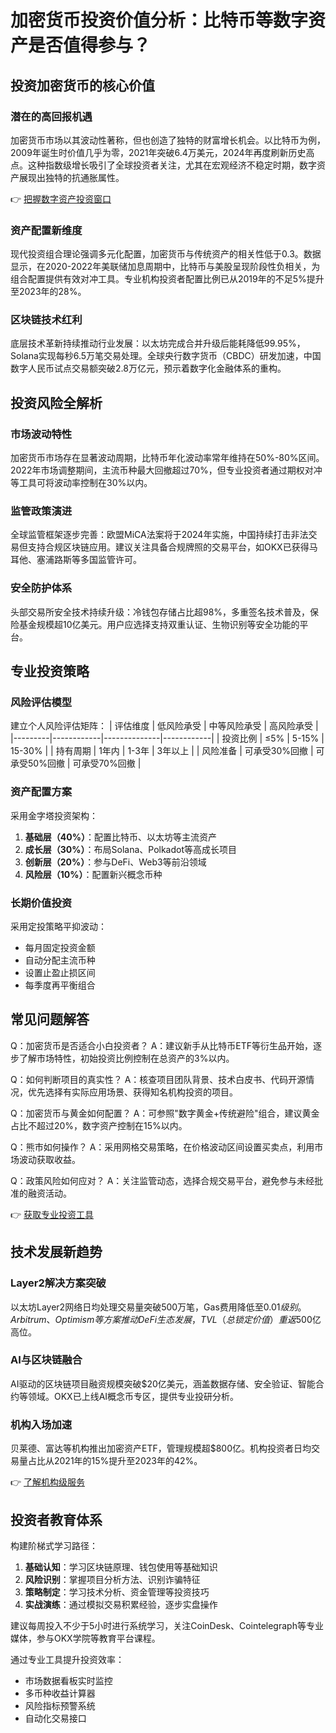 # 加密货币投资价值分析：比特币等数字资产是否值得参与？

## 投资加密货币的核心价值

### 潜在的高回报机遇
加密货币市场以其波动性著称，但也创造了独特的财富增长机会。以比特币为例，2009年诞生时价值几乎为零，2021年突破6.4万美元，2024年再度刷新历史高点。这种指数级增长吸引了全球投资者关注，尤其在宏观经济不稳定时期，数字资产展现出独特的抗通胀属性。

👉 [把握数字资产投资窗口](https://bit.ly/okx_welcome)

### 资产配置新维度
现代投资组合理论强调多元化配置，加密货币与传统资产的相关性低于0.3。数据显示，在2020-2022年美联储加息周期中，比特币与美股呈现阶段性负相关，为组合配置提供有效对冲工具。专业机构投资者配置比例已从2019年的不足5%提升至2023年的28%。

### 区块链技术红利
底层技术革新持续推动行业发展：以太坊完成合并升级后能耗降低99.95%，Solana实现每秒6.5万笔交易处理。全球央行数字货币（CBDC）研发加速，中国数字人民币试点交易额突破2.8万亿元，预示着数字化金融体系的重构。

## 投资风险全解析

### 市场波动特性
加密货币市场存在显著波动周期，比特币年化波动率常年维持在50%-80%区间。2022年市场调整期间，主流币种最大回撤超过70%，但专业投资者通过期权对冲等工具可将波动率控制在30%以内。

### 监管政策演进
全球监管框架逐步完善：欧盟MiCA法案将于2024年实施，中国持续打击非法交易但支持合规区块链应用。建议关注具备合规牌照的交易平台，如OKX已获得马耳他、塞浦路斯等多国监管许可。

### 安全防护体系
头部交易所安全技术持续升级：冷钱包存储占比超98%，多重签名技术普及，保险基金规模超10亿美元。用户应选择支持双重认证、生物识别等安全功能的平台。

## 专业投资策略

### 风险评估模型
建立个人风险评估矩阵：
| 评估维度 | 低风险承受 | 中等风险承受 | 高风险承受 |
|---------|------------|--------------|------------|
| 投资比例 | ≤5%       | 5-15%        | 15-30%     |
| 持有周期 | 1年内      | 1-3年        | 3年以上    |
| 风险准备 | 可承受30%回撤 | 可承受50%回撤 | 可承受70%回撤 |

### 资产配置方案
采用金字塔投资架构：
1. **基础层（40%）**：配置比特币、以太坊等主流资产
2. **成长层（30%）**：布局Solana、Polkadot等高成长项目
3. **创新层（20%）**：参与DeFi、Web3等前沿领域
4. **风险层（10%）**：配置新兴概念币种

### 长期价值投资
采用定投策略平抑波动：
- 每月固定投资金额
- 自动分配主流币种
- 设置止盈止损区间
- 每季度再平衡组合

## 常见问题解答

Q：加密货币是否适合小白投资者？
A：建议新手从比特币ETF等衍生品开始，逐步了解市场特性，初始投资比例控制在总资产的3%以内。

Q：如何判断项目的真实性？
A：核查项目团队背景、技术白皮书、代码开源情况，优先选择有实际应用场景、获得知名机构投资的项目。

Q：加密货币与黄金如何配置？
A：可参照"数字黄金+传统避险"组合，建议黄金占比不超过20%，数字资产控制在15%以内。

Q：熊市如何操作？
A：采用网格交易策略，在价格波动区间设置买卖点，利用市场波动获取收益。

Q：政策风险如何应对？
A：关注监管动态，选择合规交易平台，避免参与未经批准的融资活动。

👉 [获取专业投资工具](https://bit.ly/okx_welcome)

## 技术发展新趋势

### Layer2解决方案突破
以太坊Layer2网络日均处理交易量突破500万笔，Gas费用降低至$0.01级别。Arbitrum、Optimism等方案推动DeFi生态发展，TVL（总锁定价值）重返$500亿高位。

### AI与区块链融合
AI驱动的区块链项目融资规模突破$20亿美元，涵盖数据存储、安全验证、智能合约等领域。OKX已上线AI概念币专区，提供专业投研分析。

### 机构入场加速
贝莱德、富达等机构推出加密资产ETF，管理规模超$800亿。机构投资者日均交易量占比从2021年的15%提升至2023年的42%。

👉 [了解机构级服务](https://bit.ly/okx_welcome)

## 投资者教育体系

构建阶梯式学习路径：
1. **基础认知**：学习区块链原理、钱包使用等基础知识
2. **风险识别**：掌握项目分析方法、识别诈骗特征
3. **策略制定**：学习技术分析、资金管理等投资技巧
4. **实战演练**：通过模拟交易积累经验，逐步实盘操作

建议每周投入不少于5小时进行系统学习，关注CoinDesk、Cointelegraph等专业媒体，参与OKX学院等教育平台课程。

通过专业工具提升投资效率：
- 市场数据看板实时监控
- 多币种收益计算器
- 风险指标预警系统
- 自动化交易接口
